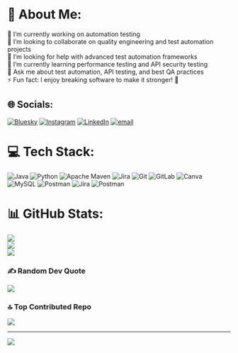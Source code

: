 # 💫 About Me:
🔭 I’m currently working on automation testing<br>👯 I’m looking to collaborate on quality engineering and test automation projects<br>🤝 I’m looking for help with advanced test automation frameworks<br>🌱 I’m currently learning performance testing and API security testing<br>💬 Ask me about test automation, API testing, and best QA practices<br>⚡ Fun fact: I enjoy breaking software to make it stronger! 🚀


## 🌐 Socials:
[![Bluesky](https://img.shields.io/badge/bluesky-0285FF?style=for-the-badge&logo=bluesky&logoColor=%23FFFFFF)](https://bsky.app/profile/@ankitbohra.bsky.social) [![Instagram](https://img.shields.io/badge/Instagram-%23E4405F.svg?logo=Instagram&logoColor=white)](https://instagram.com/_ankitbohra) [![LinkedIn](https://img.shields.io/badge/LinkedIn-%230077B5.svg?logo=linkedin&logoColor=white)](https://linkedin.com/in/ankitbohra12) [![email](https://img.shields.io/badge/Email-D14836?logo=gmail&logoColor=white)](mailto:ankitbohra41@gmail.com) 

# 💻 Tech Stack:
![Java](https://img.shields.io/badge/java-%23ED8B00.svg?style=for-the-badge&logo=openjdk&logoColor=white) ![Python](https://img.shields.io/badge/python-3670A0?style=for-the-badge&logo=python&logoColor=ffdd54) ![Apache Maven](https://img.shields.io/badge/Apache%20Maven-C71A36?style=for-the-badge&logo=Apache%20Maven&logoColor=white) ![Jira](https://img.shields.io/badge/jira-%230A0FFF.svg?style=for-the-badge&logo=jira&logoColor=white) ![Git](https://img.shields.io/badge/git-%23F05033.svg?style=for-the-badge&logo=git&logoColor=white) ![GitLab](https://img.shields.io/badge/gitlab-%23181717.svg?style=for-the-badge&logo=gitlab&logoColor=white) ![Canva](https://img.shields.io/badge/Canva-%2300C4CC.svg?style=for-the-badge&logo=Canva&logoColor=white) ![MySQL](https://img.shields.io/badge/mysql-4479A1.svg?style=for-the-badge&logo=mysql&logoColor=white) ![Postman](https://img.shields.io/badge/Postman-FF6C37?style=for-the-badge&logo=postman&logoColor=white) ![Jira](https://img.shields.io/badge/jira-%230A0FFF.svg?style=for-the-badge&logo=jira&logoColor=white) ![Postman](https://img.shields.io/badge/Postman-FF6C37?style=for-the-badge&logo=postman&logoColor=white)
# 📊 GitHub Stats:
![](https://github-readme-stats.vercel.app/api?username=ankitbohra12&theme=dark&hide_border=false&include_all_commits=false&count_private=true)<br/>
![](https://github-readme-streak-stats.herokuapp.com/?user=ankitbohra12&theme=dark&hide_border=false)<br/>
![](https://github-readme-stats.vercel.app/api/top-langs/?username=ankitbohra12&theme=dark&hide_border=false&include_all_commits=false&count_private=true&layout=compact)

### ✍️ Random Dev Quote
![](https://quotes-github-readme.vercel.app/api?type=horizontal&theme=radical)

### 🔝 Top Contributed Repo
![](https://github-contributor-stats.vercel.app/api?username=ankitbohra12&limit=5&theme=dark&combine_all_yearly_contributions=true)

---
[![](https://visitcount.itsvg.in/api?id=ankitbohra12&icon=0&color=0)](https://visitcount.itsvg.in)

<!-- Proudly created with GPRM ( https://gprm.itsvg.in ) -->
